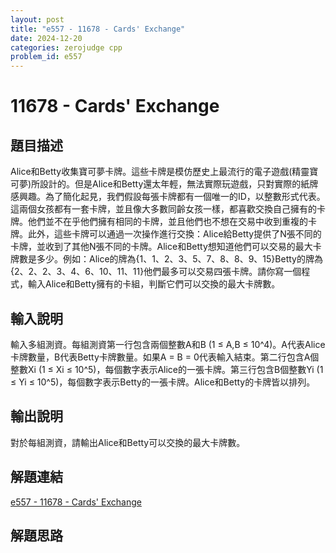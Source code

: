 ```yaml
---
layout: post
title: "e557 - 11678 - Cards' Exchange"
date: 2024-12-20
categories: zerojudge cpp
problem_id: e557
---
```


# 11678 - Cards' Exchange

## 題目描述

Alice和Betty收集寶可夢卡牌。這些卡牌是模仿歷史上最流行的電子遊戲(精靈寶可夢)所設計的。但是Alice和Betty還太年輕，無法實際玩遊戲，只對實際的紙牌感興趣。為了簡化起見，我們假設每張卡牌都有一個唯一的ID，以整數形式代表。這兩個女孩都有一套卡牌，並且像大多數同齡女孩一樣，都喜歡交換自己擁有的卡牌。他們並不在乎他們擁有相同的卡牌，並且他們也不想在交易中收到重複的卡牌。此外，這些卡牌可以通過一次操作進行交換：Alice給Betty提供了N張不同的卡牌，並收到了其他N張不同的卡牌。Alice和Betty想知道他們可以交易的最大卡牌數是多少。例如：Alice的牌為{1、1、2、3、5、7、8、8、9、15}Betty的牌為{2、2、2、3、4、6、10、11、11}他們最多可以交易四張卡牌。請你寫一個程式，輸入Alice和Betty擁有的卡組，判斷它們可以交換的最大卡牌數。

## 輸入說明

輸入多組測資。每組測資第一行包含兩個整數A和B (1 ≤ A,B ≤ 10^4)。A代表Alice卡牌數量，B代表Betty卡牌數量。如果A = B = 0代表輸入結束。第二行包含A個整數Xi (1 ≤ Xi ≤ 10^5)，每個數字表示Alice的一張卡牌。第三行包含B個整數Yi (1 ≤ Yi ≤ 10^5)，每個數字表示Betty的一張卡牌。Alice和Betty的卡牌皆以排列。

## 輸出說明

對於每組測資，請輸出Alice和Betty可以交換的最大卡牌數。

## 解題連結

[e557 - 11678 - Cards' Exchange](https://zerojudge.tw/ShowProblem?problemid=e557)

## 解題思路

